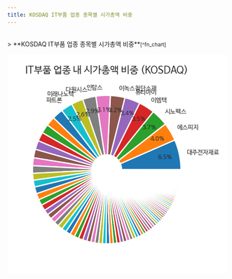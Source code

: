 ```yaml
---
title: KOSDAQ IT부품 업종 종목별 시가총액 비중
---
```

<br>
> **KOSDAQ IT부품 업종 종목별 시가총액 비중<a id="pie"></a>**<small>[^fn_chart]</small>

![294090](images/kosdaq_업종_IT부품_종목.png)